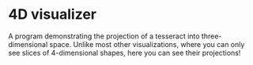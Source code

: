 # 4D visualizer
A program demonstrating the projection of a tesseract into three-dimensional space.
Unlike most other visualizations, where you can only see slices of 4-dimensional shapes, here you can see their projections!